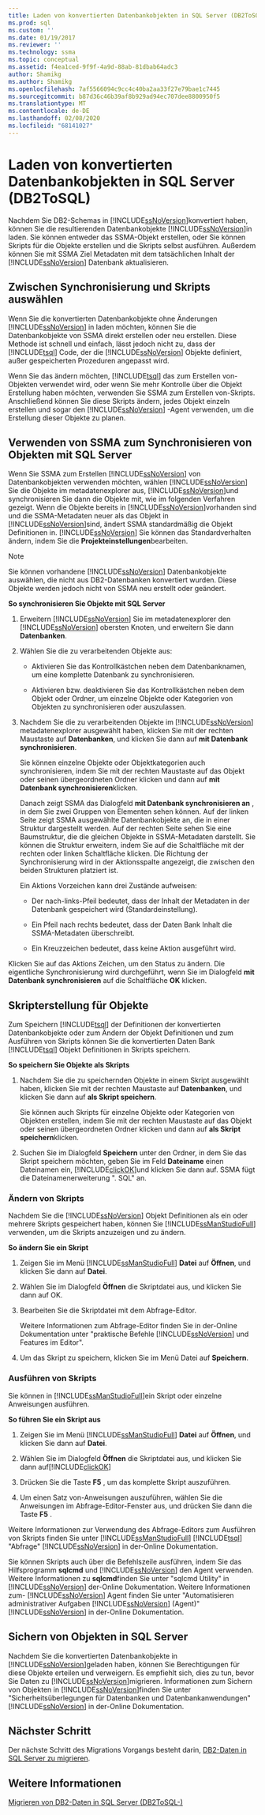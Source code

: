 ```yaml
---
title: Laden von konvertierten Datenbankobjekten in SQL Server (DB2ToSQL) | Microsoft-Dokumentation
ms.prod: sql
ms.custom: ''
ms.date: 01/19/2017
ms.reviewer: ''
ms.technology: ssma
ms.topic: conceptual
ms.assetid: f4ea1ced-9f9f-4a9d-88ab-81dbab64adc3
author: Shamikg
ms.author: Shamikg
ms.openlocfilehash: 7af5566094c9cc4c40ba2aa33f27e79bae1c7445
ms.sourcegitcommit: b87d36c46b39af8b929ad94ec707dee8800950f5
ms.translationtype: MT
ms.contentlocale: de-DE
ms.lasthandoff: 02/08/2020
ms.locfileid: "68141027"
---
```

# <a name="loading-converted-database-objects-into-sql-server-db2tosql"></a>Laden von konvertierten Datenbankobjekten in SQL Server (DB2ToSQL)
Nachdem Sie DB2-Schemas in [!INCLUDE[ssNoVersion](../../includes/ssnoversion-md.md)]konvertiert haben, können Sie die resultierenden Datenbankobjekte [!INCLUDE[ssNoVersion](../../includes/ssnoversion-md.md)]in laden. Sie können entweder das SSMA-Objekt erstellen, oder Sie können Skripts für die Objekte erstellen und die Skripts selbst ausführen. Außerdem können Sie mit SSMA Ziel Metadaten mit dem tatsächlichen Inhalt der [!INCLUDE[ssNoVersion](../../includes/ssnoversion-md.md)] Datenbank aktualisieren.  
  
## <a name="choosing-between-synchronization-and-scripts"></a>Zwischen Synchronisierung und Skripts auswählen  
Wenn Sie die konvertierten Datenbankobjekte ohne Änderungen [!INCLUDE[ssNoVersion](../../includes/ssnoversion-md.md)] in laden möchten, können Sie die Datenbankobjekte von SSMA direkt erstellen oder neu erstellen. Diese Methode ist schnell und einfach, lässt jedoch nicht zu, dass der [!INCLUDE[tsql](../../includes/tsql-md.md)] Code, der die [!INCLUDE[ssNoVersion](../../includes/ssnoversion-md.md)] Objekte definiert, außer gespeicherten Prozeduren angepasst wird.  
  
Wenn Sie das ändern möchten, [!INCLUDE[tsql](../../includes/tsql-md.md)] das zum Erstellen von-Objekten verwendet wird, oder wenn Sie mehr Kontrolle über die Objekt Erstellung haben möchten, verwenden Sie SSMA zum Erstellen von-Skripts. Anschließend können Sie diese Skripts ändern, jedes Objekt einzeln erstellen und sogar den [!INCLUDE[ssNoVersion](../../includes/ssnoversion-md.md)] -Agent verwenden, um die Erstellung dieser Objekte zu planen.  
  
## <a name="using-ssma-to-synchronize-objects-with-sql-server"></a>Verwenden von SSMA zum Synchronisieren von Objekten mit SQL Server  
Wenn Sie SSMA zum Erstellen [!INCLUDE[ssNoVersion](../../includes/ssnoversion-md.md)] von Datenbankobjekten verwenden möchten, wählen [!INCLUDE[ssNoVersion](../../includes/ssnoversion-md.md)] Sie die Objekte im metadatenexplorer aus, [!INCLUDE[ssNoVersion](../../includes/ssnoversion-md.md)]und synchronisieren Sie dann die Objekte mit, wie im folgenden Verfahren gezeigt. Wenn die Objekte bereits in [!INCLUDE[ssNoVersion](../../includes/ssnoversion-md.md)]vorhanden sind und die SSMA-Metadaten neuer als das Objekt in [!INCLUDE[ssNoVersion](../../includes/ssnoversion-md.md)]sind, ändert SSMA standardmäßig die Objekt Definitionen in. [!INCLUDE[ssNoVersion](../../includes/ssnoversion-md.md)] Sie können das Standardverhalten ändern, indem Sie die **Projekteinstellungen**bearbeiten.  
  
> [!NOTE]  
> Sie können vorhandene [!INCLUDE[ssNoVersion](../../includes/ssnoversion-md.md)] Datenbankobjekte auswählen, die nicht aus DB2-Datenbanken konvertiert wurden. Diese Objekte werden jedoch nicht von SSMA neu erstellt oder geändert.  
  
**So synchronisieren Sie Objekte mit SQL Server**  
  
1.  Erweitern [!INCLUDE[ssNoVersion](../../includes/ssnoversion-md.md)] Sie im metadatenexplorer den [!INCLUDE[ssNoVersion](../../includes/ssnoversion-md.md)] obersten Knoten, und erweitern Sie dann **Datenbanken**.  
  
2.  Wählen Sie die zu verarbeitenden Objekte aus:  
  
    -   Aktivieren Sie das Kontrollkästchen neben dem Datenbanknamen, um eine komplette Datenbank zu synchronisieren.  
  
    -   Aktivieren bzw. deaktivieren Sie das Kontrollkästchen neben dem Objekt oder Ordner, um einzelne Objekte oder Kategorien von Objekten zu synchronisieren oder auszulassen.  
  
3.  Nachdem Sie die zu verarbeitenden Objekte im [!INCLUDE[ssNoVersion](../../includes/ssnoversion-md.md)] metadatenexplorer ausgewählt haben, klicken Sie mit der rechten Maustaste auf **Datenbanken**, und klicken Sie dann auf **mit Datenbank synchronisieren**.  
  
    Sie können einzelne Objekte oder Objektkategorien auch synchronisieren, indem Sie mit der rechten Maustaste auf das Objekt oder seinen übergeordneten Ordner klicken und dann auf **mit Datenbank synchronisieren**klicken.  
  
    Danach zeigt SSMA das Dialogfeld **mit Datenbank synchronisieren an** , in dem Sie zwei Gruppen von Elementen sehen können. Auf der linken Seite zeigt SSMA ausgewählte Datenbankobjekte an, die in einer Struktur dargestellt werden. Auf der rechten Seite sehen Sie eine Baumstruktur, die die gleichen Objekte in SSMA-Metadaten darstellt. Sie können die Struktur erweitern, indem Sie auf die Schaltfläche mit der rechten oder linken Schaltfläche klicken. Die Richtung der Synchronisierung wird in der Aktionsspalte angezeigt, die zwischen den beiden Strukturen platziert ist.  
  
    Ein Aktions Vorzeichen kann drei Zustände aufweisen:  
  
    -   Der nach-links-Pfeil bedeutet, dass der Inhalt der Metadaten in der Datenbank gespeichert wird (Standardeinstellung).  
  
    -   Ein Pfeil nach rechts bedeutet, dass der Daten Bank Inhalt die SSMA-Metadaten überschreibt.  
  
    -   Ein Kreuzzeichen bedeutet, dass keine Aktion ausgeführt wird.  
  
Klicken Sie auf das Aktions Zeichen, um den Status zu ändern. Die eigentliche Synchronisierung wird durchgeführt, wenn Sie im Dialogfeld **mit Datenbank synchronisieren** auf die Schaltfläche **OK** klicken.  
  
## <a name="scripting-objects"></a>Skripterstellung für Objekte  
Zum Speichern [!INCLUDE[tsql](../../includes/tsql-md.md)] der Definitionen der konvertierten Datenbankobjekte oder zum Ändern der Objekt Definitionen und zum Ausführen von Skripts können Sie die konvertierten Daten Bank [!INCLUDE[tsql](../../includes/tsql-md.md)] Objekt Definitionen in Skripts speichern.  
  
**So speichern Sie Objekte als Skripts**  
  
1.  Nachdem Sie die zu speichernden Objekte in einem Skript ausgewählt haben, klicken Sie mit der rechten Maustaste auf **Datenbanken**, und klicken Sie dann auf **als Skript speichern**.  
  
    Sie können auch Skripts für einzelne Objekte oder Kategorien von Objekten erstellen, indem Sie mit der rechten Maustaste auf das Objekt oder seinen übergeordneten Ordner klicken und dann auf **als Skript speichern**klicken.  
  
2.  Suchen Sie im Dialogfeld **Speichern** unter den Ordner, in dem Sie das Skript speichern möchten, geben Sie im Feld **Dateiname** einen Dateinamen ein, [!INCLUDE[clickOK](../../includes/clickok-md.md)]und klicken Sie dann auf. SSMA fügt die Dateinamenerweiterung ". SQL" an.  
  
### <a name="modifying-scripts"></a>Ändern von Skripts  
Nachdem Sie die [!INCLUDE[ssNoVersion](../../includes/ssnoversion-md.md)] Objekt Definitionen als ein oder mehrere Skripts gespeichert haben, können Sie [!INCLUDE[ssManStudioFull](../../includes/ssmanstudiofull-md.md)] verwenden, um die Skripts anzuzeigen und zu ändern.  
  
**So ändern Sie ein Skript**  
  
1.  Zeigen Sie im Menü [!INCLUDE[ssManStudioFull](../../includes/ssmanstudiofull-md.md)] **Datei** auf **Öffnen**, und klicken Sie dann auf **Datei**.  
  
2.  Wählen Sie im Dialogfeld **Öffnen** die Skriptdatei aus, und klicken Sie dann auf OK.
  
3.  Bearbeiten Sie die Skriptdatei mit dem Abfrage-Editor.  
  
    Weitere Informationen zum Abfrage-Editor finden Sie in der-Online Dokumentation unter "praktische Befehle [!INCLUDE[ssNoVersion](../../includes/ssnoversion-md.md)] und Features im Editor".  
  
4.  Um das Skript zu speichern, klicken Sie im Menü Datei auf **Speichern**.  
  
### <a name="running-scripts"></a>Ausführen von Skripts  
Sie können in [!INCLUDE[ssManStudioFull](../../includes/ssmanstudiofull-md.md)]ein Skript oder einzelne Anweisungen ausführen.  
  
**So führen Sie ein Skript aus**  
  
1.  Zeigen Sie im Menü [!INCLUDE[ssManStudioFull](../../includes/ssmanstudiofull-md.md)] **Datei** auf **Öffnen**, und klicken Sie dann auf **Datei**.  
  
2.  Wählen Sie im Dialogfeld **Öffnen** die Skriptdatei aus, und klicken Sie dann auf[!INCLUDE[clickOK](../../includes/clickok-md.md)]  
  
3.  Drücken Sie die Taste **F5** , um das komplette Skript auszuführen.  
  
4.  Um einen Satz von-Anweisungen auszuführen, wählen Sie die Anweisungen im Abfrage-Editor-Fenster aus, und drücken Sie dann die Taste **F5** .  
  
Weitere Informationen zur Verwendung des Abfrage-Editors zum Ausführen von Skripts finden Sie unter [!INCLUDE[ssManStudioFull](../../includes/ssmanstudiofull-md.md)] [!INCLUDE[tsql](../../includes/tsql-md.md)] "Abfrage" [!INCLUDE[ssNoVersion](../../includes/ssnoversion-md.md)] in der-Online Dokumentation.  
  
Sie können Skripts auch über die Befehlszeile ausführen, indem Sie das Hilfsprogramm **sqlcmd** und [!INCLUDE[ssNoVersion](../../includes/ssnoversion-md.md)] den Agent verwenden. Weitere Informationen zu **sqlcmd**finden Sie unter "sqlcmd Utility" in [!INCLUDE[ssNoVersion](../../includes/ssnoversion-md.md)] der-Online Dokumentation. Weitere Informationen zum- [!INCLUDE[ssNoVersion](../../includes/ssnoversion-md.md)] Agent finden Sie unter "Automatisieren administrativer Aufgaben [!INCLUDE[ssNoVersion](../../includes/ssnoversion-md.md)] (Agent)" [!INCLUDE[ssNoVersion](../../includes/ssnoversion-md.md)] in der-Online Dokumentation.  
  
## <a name="securing-objects-in-sql-server"></a>Sichern von Objekten in SQL Server  
Nachdem Sie die konvertierten Datenbankobjekte in [!INCLUDE[ssNoVersion](../../includes/ssnoversion-md.md)]geladen haben, können Sie Berechtigungen für diese Objekte erteilen und verweigern. Es empfiehlt sich, dies zu tun, bevor Sie Daten zu [!INCLUDE[ssNoVersion](../../includes/ssnoversion-md.md)]migrieren. Informationen zum Sichern von Objekten in [!INCLUDE[ssNoVersion](../../includes/ssnoversion-md.md)]finden Sie unter "Sicherheitsüberlegungen für Datenbanken und Datenbankanwendungen" [!INCLUDE[ssNoVersion](../../includes/ssnoversion-md.md)] in der-Online Dokumentation.  
  
## <a name="next-step"></a>Nächster Schritt  
Der nächste Schritt des Migrations Vorgangs besteht darin, [DB2-Daten in SQL Server zu migrieren](https://msdn.microsoft.com/86cbd39f-6dac-409a-9ce1-7dd54403f84b).  
  
## <a name="see-also"></a>Weitere Informationen  
[Migrieren von DB2-Daten in SQL Server &#40;DB2ToSQL-&#41;](../../ssma/db2/migrating-db2-data-into-sql-server-db2tosql.md)  
  
